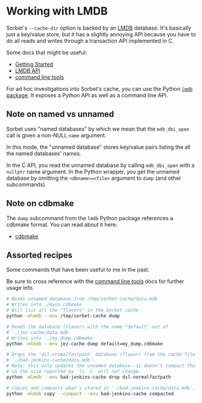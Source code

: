 # Working with LMDB

Sorbet's `--cache-dir` option is backed by an [LMDB] database. It's basically
just a key/value store, but it has a slightly annoying API because you have to
do all reads and writes through a transaction API implemented in C.

Some docs that might be useful:

- [Getting Started](http://www.lmdb.tech/doc/starting.html)
- [LMDB API](http://www.lmdb.tech/doc/group__mdb.html)
- [command line tools]

For ad hoc investigations into Sorbet's cache, you can use the Python [`lmdb`
package]. It exposes a Python API as well as a command line API.

## Note on named vs unnamed

Sorbet uses "named databases" by which we mean that the `mdb_dbi_open` call is
given a non-NULL `name` argument.

In this mode, the "unnamed database" stores key/value pairs listing the all the
named databases' names.

In the C API, you read the unnamed database by calling `mdb_dbi_open` with a
`nullptr` name argument. In the Python wrapper, you get the unnamed database by
omitting the `<dbname>=<file>` argument to `dump` (and other subcommands).

## Note on cdbmake

The `dump` subcommand from the `lmdb` Python package references a cdbmake
format. You can read about it here:

- [cdbmake](https://cr.yp.to/cdb/cdbmake.html)


## Assorted recipes

Some commands that have been useful to me in the past.

Be sure to cross reference with the [command line tools] docs for further usage
info.

```bash
# Reads unnamed database from /tmp/sorbet-cache/data.mdb
# Writes into ./main.cdbmake
# Will list all the "flavors" in the Sorbet cache
python -mlmdb --env /tmp/sorbet-cache dump

# Reads the database (flavor) with the name "default" out of
# `./jez-cache/data.mdb`
# Writes into `./my_dump.cdbmake`
python -mlmdb --env jez-cache dump default=my_dump.cdbmake

# Drops the 'dsl-nromalfastpath' database (flavor) from the cache file at
# `./bad-jenkins-cache/data.mdb`.
# Note: this only updates the unnamed database--it doesn't compact the storage
# so the size reported by `ls -l` will not change.
python -mlmdb --env bad-jenkins-cache drop dsl-normalfastpath

# Copies and compacts what's stored in `./bad-jenkins-cache/data.mdb`.
python -mlmdb copy --compact --env bad-jenkins-cache compacted
```


[LMDB]: http://www.lmdb.tech/doc/index.html
[`lmdb` package]: https://pypi.org/project/lmdb/
[command line tools]: https://lmdb.readthedocs.io/en/release/#command-line-tools

